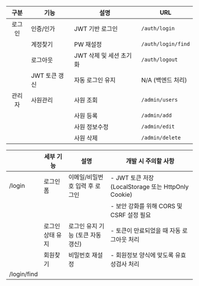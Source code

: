 | 구분       | 기능        | 설명                    | URL                  |
|:---:|------------------|-----------------------|----------------------|
| 로그인 |    인증/인가   | JWT 기반 로그인         | `/auth/login`        |
|               | 계정찾기    | PW 재설정               | `/auth/login/find`   |
|               | 로그아웃    | JWT 삭제 및 세션 초기화  | `/auth/logout`       |
|               | JWT 토큰 갱신 | 자동 로그인 유지        |N/A (백엔드 처리)  |
| 관리자        | 사원관리   | 사원 조회               | `/admin/users`       |
|               |             | 사원 등록               | `/admin/add`         |
|               |             | 사원 정보수정           | `/admin/edit`        |
|               |             | 사원 삭제               | `/admin/delete`      |

|        | 세부 기능       | 설명                          | 개발 시 주의할 사항                                      |
|--------|-----------------|-----------------------------|------------------------------------------------------|
| /login | 로그인폼        | 이메일/비밀번호 입력 후 로그인 | - JWT 토큰 저장 (LocalStorage 또는 HttpOnly Cookie)    |
|        |                 |                             | - 보안 강화를 위해 CORS 및 CSRF 설정 필요              |
|        | 로그인 상태 유지 | 로그인 유지 기능 (토큰 자동 갱신) | - 토큰이 만료되었을 때 자동 로그아웃 처리               |
|        | 회원찾기         | 비밀번호 재설정                | - 회원정보 양식에 맞도록 유효성검사 처리                  |
| /login/find |          |                             |                                                      |


